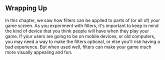 ## Wrapping Up

In this chapter, we saw how filters can be applied to parts of (or all of) your
game screen.  As you experiment with filters, it's important to keep in mind the
kind of device that you think people will have when they play your game.  If
your users are going to be on mobile devices, or old computers, you may need a
way to make the filters optional, or else you'll risk having a bad experience.
But when used well, filters can make your game *much* more visually appealing
and fun.
